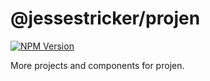 # @jessestricker/projen

[![NPM Version](https://img.shields.io/npm/v/%40jessestricker%2Fprojen)](https://www.npmjs.com/package/@jessestricker/projen)

More projects and components for projen.

